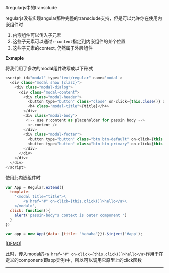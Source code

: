 
#regularjs中的transclude

regularjs没有实现angular那种完整的transclude支持，但是可以允许你在使用内嵌组件时

1. 内嵌组件可以传入子元素
2. 这些子元素可以通过`r-content`指定到内嵌组件的某个位置
3. 这些子元素的context, 仍然属于外层组件

__Exmaple__

将我们用了多次的modal组件改写成以下形式


```javascript
<script id="modal" type="text/regular" name='modal'>
  <div class="modal show {clazz}">
    <div class="modal-dialog">
      <div class="modal-content">
        <div class="modal-header">
          <button type="button" class="close" on-click={this.close()} data-dismiss="modal" aria-hidden="true">×</button>
          <h4 class="modal-title">{title}</h4>
        </div>
        <div class="modal-body">
         <!-- use r:content as placeholder for passin body -->
          <r-content />
        </div>
        <div class="modal-footer">
          <button type="button" class="btn btn-default" on-click={this.close()} >Close</button>
          <button type="button" class="btn btn-primary" on-click={this.confirm()}>Confirm</button>
        </div>
      </div>
    </div>
  </div>
</script>
```



使用此内嵌组件时

```javascript
var App = Regular.extend({
  template:
    '<modal title="title">\
        <a href="#" on-click={this.click()}>hello</a>\
    </modal>',
  click: function(){
    alert('passin-body"s context is outer component ')
  }
})

var app = new App({data: {title: "hahaha"}}).$inject('#app');
```
[|DEMO|](http://jsfiddle.net/leeluolee/4wuDZ/)

此时，传入modal的`<a href="#" on-click={this.click()}>hello</a>`作用于在定义的component(即app实例)中，所以可以调用它原型上的click函数

---------------------------------------




